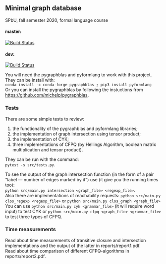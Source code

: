 ## Minimal graph database
SPbU, fall semester 2020, formal language course
#### master:
[![Build Status](https://travis-ci.org/AnzhelaSukhanova/Minimal_GDB.svg?branch=master)](https://travis-ci.org/AnzhelaSukhanova/Minimal_GDB)  
#### dev:
[![Build Status](https://travis-ci.org/AnzhelaSukhanova/Minimal_GDB.svg?branch=dev)](https://travis-ci.org/AnzhelaSukhanova/Minimal_GDB)  

You will need the pygraphblas and pyformlang to work with this project. They can be install with:  
`conda install -c conda-forge pygraphblas ; pip3 install pyformlang`  
Or you can install the pygraphblas by following the instuctions from https://github.com/michelp/pygraphblas.

### Tests
There are some simple tests to review:
1) the functionality of the pygraphblas and pyformlang libraries;
2) the implementation of graph intersection using tensor product;
3) the implementation of CYK;
4) three implementations of CFPQ (by Hellings Algorithm, boolean matrix multiplication and tensor product).

They can be run with the command:  
`pytest -s src/tests.py`.  

To see the output of the graph intersection function (in the form of a pair "label — number of edges marked by it") use (it give you the running times too):  
`python src/main.py intersection <graph_file> <regexp_file>`.  
Also there are implementations of reachability requests:
`python src/main.py clos_regexp <regexp_file>` or `python src/main.py clos_graph <graph_file>`  
You can use `python src/main.py cyk <grammar_file>` (it will require word input) to test CYK or `python src/main.py cfpq <graph_file> <grammar_file>` to test three types of CFPQ.

### Time measurements
Read about time measurements of transitive closure and intersection implementations and the output of the latter in reports/report1.pdf.  
Read about time comparison of different CFPQ-algorithms in reports/report2.pdf.

